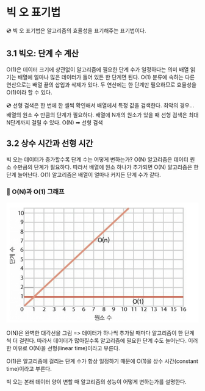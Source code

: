 # 빅 오 표기법 
💿 빅 오 표기법은 알고리즘의 효율성을 표기해주는 표기법이다. 

## 3.1 빅오: 단계 수 계산 
O(1)은 데이터 크기에 상관없이 알고리즘에 필요한 단계 수가 일정하다는 의미 
배열 읽기는 배열에 얼마나 많은 데이터가 들어 있든 한 단계면 된다. 
O(1) 분류에 속하는 다른 연산으로는 배열 끝의 삽입과 삭제가 있다. 
두 연산에는 한 단계만 필요하므로 효율성을 O(1)이라 할 수 있다.

💿 선형 검색은 한 번에 한 셀씩 확인해서 배열에서 특정 값을 검색한다. 
   최악의 경우... 배열의 원소 수 만큼의 단계가 필요하다. 
   배열에 N개의 원소가 있을 때 선형 검색은 최대 N단계까지 걸릴 수 있다. 
   O(N) ➡ 선형 검색 

## 3.2 상수 시간과 선형 시간 
빅 오는 데이터가 증가할수록 단계 수는 어떻게 변하는가? 
O(N) 알고리즘은 데이터 원소 수만큼의 단계가 필요하다. 
따라서 배열에 원소 하나가 추가되면 O(N) 알고리즘은 한 단계 늘어난다. 
O(1) 알고리즘은 배열이 얼마나 커지든 단계 수가 같다. 

### 🧊 O(N)과 O(1) 그래프 
![Alt text](./img/1.png)

O(N)은 완벽한 대각선을 그림 => 데이터가 하나씩 추가될 때마다 알고리즘이 한 단계씩 더 걸린다. 
따라서 데이터가 많아질수록 알고리즘에 필요한 단계 수도 늘어난다. 
이러한 이유로 O(N)을 선형(linear time)이라고 부른다. 

O(1)은 알고리즘에 걸리는 단계 수가 항상 일정하기 때문에 O(1)을 상수 시간(constant time)이라고 부른다. 

빅 오는 본래 데이터 양이 변할 때 알고리즘의 성능이 어떻게 변하는가를 설명한다. 
